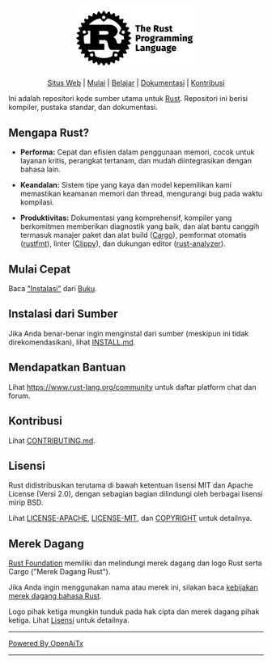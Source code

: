 <div align="center">
  <picture>
    <source media="(prefers-color-scheme: dark)" srcset="https://raw.githubusercontent.com/rust-lang/www.rust-lang.org/master/static/images/rust-social-wide-dark.svg">
    <source media="(prefers-color-scheme: light)" srcset="https://raw.githubusercontent.com/rust-lang/www.rust-lang.org/master/static/images/rust-social-wide-light.svg">
    <img alt="The Rust Programming Language: A language empowering everyone to build reliable and efficient software"
         src="https://raw.githubusercontent.com/rust-lang/www.rust-lang.org/master/static/images/rust-social-wide-light.svg"
         width="50%">
  </picture>

[Situs Web][Rust] | [Mulai] | [Belajar] | [Dokumentasi] | [Kontribusi]
</div>

Ini adalah repositori kode sumber utama untuk [Rust]. Repositori ini berisi kompiler,
pustaka standar, dan dokumentasi.

[Rust]: https://www.rust-lang.org/
[Mulai]: https://www.rust-lang.org/learn/get-started
[Belajar]: https://www.rust-lang.org/learn
[Dokumentasi]: https://www.rust-lang.org/learn#learn-use
[Kontribusi]: CONTRIBUTING.md

## Mengapa Rust?

- **Performa:** Cepat dan efisien dalam penggunaan memori, cocok untuk layanan kritis, perangkat tertanam, dan mudah diintegrasikan dengan bahasa lain.

- **Keandalan:** Sistem tipe yang kaya dan model kepemilikan kami memastikan keamanan memori dan thread, mengurangi bug pada waktu kompilasi.

- **Produktivitas:** Dokumentasi yang komprehensif, kompiler yang berkomitmen memberikan diagnostik yang baik, dan alat bantu canggih termasuk manajer paket dan alat build ([Cargo]), pemformat otomatis ([rustfmt]), linter ([Clippy]), dan dukungan editor ([rust-analyzer]).

[Cargo]: https://github.com/rust-lang/cargo
[rustfmt]: https://github.com/rust-lang/rustfmt
[Clippy]: https://github.com/rust-lang/rust-clippy
[rust-analyzer]: https://github.com/rust-lang/rust-analyzer

## Mulai Cepat

Baca ["Instalasi"] dari [Buku].

["Instalasi"]: https://doc.rust-lang.org/book/ch01-01-installation.html
[Buku]: https://doc.rust-lang.org/book/index.html

## Instalasi dari Sumber

Jika Anda benar-benar ingin menginstal dari sumber (meskipun ini tidak direkomendasikan), lihat
[INSTALL.md](INSTALL.md).

## Mendapatkan Bantuan

Lihat https://www.rust-lang.org/community untuk daftar platform chat dan forum.

## Kontribusi

Lihat [CONTRIBUTING.md](CONTRIBUTING.md).

## Lisensi

Rust didistribusikan terutama di bawah ketentuan lisensi MIT dan
Apache License (Versi 2.0), dengan sebagian bagian dilindungi oleh berbagai lisensi mirip BSD.

Lihat [LICENSE-APACHE](LICENSE-APACHE), [LICENSE-MIT](LICENSE-MIT), dan
[COPYRIGHT](COPYRIGHT) untuk detailnya.

## Merek Dagang

[Rust Foundation][rust-foundation] memiliki dan melindungi merek dagang dan logo Rust serta Cargo ("Merek Dagang Rust").

Jika Anda ingin menggunakan nama atau merek ini, silakan baca
[kebijakan merek dagang bahasa Rust][trademark-policy].

Logo pihak ketiga mungkin tunduk pada hak cipta dan merek dagang pihak ketiga. Lihat
[Lisensi][policies-licenses] untuk detailnya.

[rust-foundation]: https://rustfoundation.org/
[trademark-policy]: https://rustfoundation.org/policy/rust-trademark-policy/
[policies-licenses]: https://www.rust-lang.org/policies/licenses


---


[Powered By OpenAiTx](https://github.com/OpenAiTx/OpenAiTx)


---